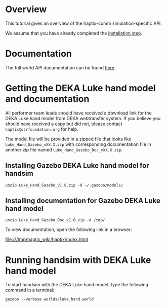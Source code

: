 # Overview
This tutorial gives an overview of the haptix-comm simulation-specific API.

We assume that you have already completed the
[installation step](http://gazebosim.org/tutorials?tut=haptix_install&cat=haptix).

# Documentation
The full world API documentation can be found
[here](http://gazebosim.org/haptix/api).

# Getting the DEKA Luke hand model and documentation

All performer team leads should have received a download link
  for the DEKA Luke hand model from DEKA webtransfer system.
If you believe you should have received a copy but did not,
  please contact `haptix@osrfoundation.org` for help.

The model file will be provided in a zipped file that looks like
   `Luke_Hand_Gazebo_vXX.X.zip` with corresponding documentation file in
   another zip file named `Luke_Hand_Gazebo_Doc_vXX.X.zip`.

## Installing Gazebo DEKA Luke hand model for handsim

~~~
unzip Luke_Hand_Gazebo_v1.0.zip -d ~/.gazebo/models/
~~~

## Installing documentation for Gazebo DEKA Luke hand model

~~~
unzip Luke_Hand_Gazebo_Doc_v1.0.zip -d /tmp/
~~~

To view documentation, open the following link in a browser:

[file:///tmp/haptix_wiki/haptix/index.html](file:///tmp/haptix_wiki/haptix/index.html)

# Running handsim with DEKA Luke hand model

To start handsim with the DEKA Luke hand model, type the following command
  in a terminal:

~~~
gazebo --verbose worlds/luke_hand.world
~~~
